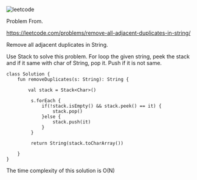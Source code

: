 ![leetcode](https://user-images.githubusercontent.com/77060863/200973581-49a6d185-79db-41a7-84cf-1b47e9cd9325.PNG)

Problem From.

https://leetcode.com/problems/remove-all-adjacent-duplicates-in-string/

Remove all adjacent duplicates in String.

Use Stack to solve this problem. For loop the given string, peek the stack and if it same with char of String, pop it. Push if it is not same.

```
class Solution {
    fun removeDuplicates(s: String): String {
        
        val stack = Stack<Char>()
        
         s.forEach {
             if(!stack.isEmpty() && stack.peek() == it) {
                 stack.pop()
             }else {
                 stack.push(it)
             }
         }
         
         return String(stack.toCharArray())
        
    }
}
```

The time complexity of this solution is O(N)
